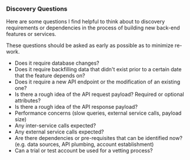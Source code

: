 ### Discovery Questions

Here are some questions I find helpful to think about to discovery requirements or dependencies in the process of building new back-end features or services.

These questions should be asked as early as possible as to minimize re-work.

- Does it require database changes?
- Does it require backfilling data that didn't exist prior to a certain date that the feature depends on?
- Does it require a new API endpoint or the modification of an existing one?
- Is there a rough idea of the API request payload? Required or optional attributes?
- Is there a rough idea of the API response payload?
- Performance concerns (slow queries, external service calls, payload size)
- Any inter-service calls expected?
- Any external service calls expected?
- Are there dependencies or pre-requisites that can be identified now? (e.g. data sources, API plumbing, account establishment)
- Can a trial or test account be used for a vetting process?

